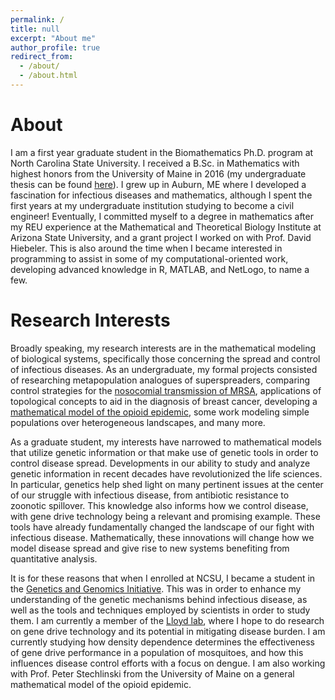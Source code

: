 ```yaml
---
permalink: /
title: null
excerpt: "About me"
author_profile: true
redirect_from: 
  - /about/
  - /about.html
---
```



<h1>
About
</h1>

<p> I am a first year graduate student in the Biomathematics 
Ph.D. program at North Carolina State University. I received a B.Sc. in 
Mathematics with highest honors from the University of Maine in 2016 (my undergraduate
thesis can be found <a href="https://digitalcommons.library.umaine.edu/honors/630/" target="_blank"  rel="noopener noreferrer">here</a>). 
I grew up in Auburn, ME where
I developed a fascination for infectious diseases and mathematics, although I spent the first
years at my undergraduate institution studying to become a civil engineer! Eventually, I 
committed myself to a degree in mathematics after my REU experience at the 
Mathematical and Theoretical Biology Institute at Arizona State University, 
and a grant project I worked on with Prof. David Hiebeler. This is also around
the time when I became interested in programming to assist in some of my 
computational-oriented work, developing advanced knowledge in R, MATLAB, and 
NetLogo, to name a few. </p>

<h1>
Research Interests
</h1>

<p>
Broadly speaking, my research interests are in the mathematical modeling 
of biological systems, specifically those concerning the spread and control 
of infectious diseases. As an undergraduate, my formal projects consisted
of researching metapopulation analogues of superspreaders, comparing control strategies
for the <a href="https://arxiv.org/abs/1911.07711" target="_blank"  rel="noopener noreferrer">nosocomial transmission of MRSA</a>, 
applications of topological
concepts to aid in the diagnosis of breast cancer, developing a <a href="https://digitalcommons.library.umaine.edu/honors/630/" target="_blank"  rel="noopener noreferrer">mathematical model of the opioid epidemic</a>,
some work modeling simple
populations over heterogeneous landscapes, and many more. 
</p>

<p>
As a graduate student, my interests have narrowed to mathematical models that utilize genetic information
or that make use of genetic tools in order to control disease spread. Developments in our ability 
to study and analyze genetic information in recent decades have 
revolutionized the life sciences. In particular, genetics help shed light on many pertinent 
issues at the center of our struggle with infectious disease, from antibiotic resistance 
to zoonotic spillover. This knowledge also informs how we control disease, with gene 
drive technology being a relevant and promising example. These tools have already fundamentally changed the 
landscape of our fight with infectious 
disease. Mathematically, these innovations will change how we model disease spread and 
give rise to new systems benefiting from quantitative analysis. 
</p>

It is for these reasons that when I enrolled at NCSU, I became a student in the 
<a href="https://ggi.ncsu.edu/" target="_blank"  rel="noopener noreferrer">Genetics and Genomics Initiative</a>. This was in order to enhance my 
understanding of the genetic mechanisms behind infectious disease, as well as the tools
and techniques employed by scientists in order to study them. I am currently a 
member of the <a href="http://alun.math.ncsu.edu/" target="_blank"  rel="noopener noreferrer">Lloyd lab</a>, where I hope to do research on
gene drive technology and its potential in mitigating disease burden. I am currently studying how 
density dependence determines the effectiveness of gene drive performance in a population of mosquitoes,
and how this influences disease control efforts with a focus on dengue. I am also working with Prof. Peter Stechlinski 
from the University of Maine on a general mathematical model of the opioid epidemic. 

